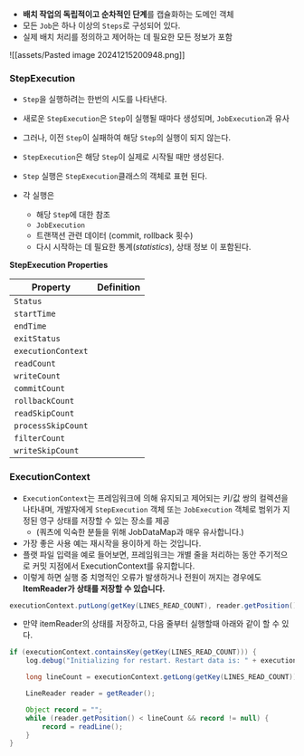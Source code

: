 - **배치 작업의 독립적이고 순차적인 단계**를 캡슐화하는 도메인 객체 
- 모든 `Job`은 하나 이상의 `Steps`로 구성되어 있다.
- 실제 배치 처리를 정의하고 제어하는 데 필요한 모든 정보가 포함

![[assets/Pasted image 20241215200948.png]]

### StepExecution
- `Step`을 실행하려는 한번의 시도를 나타낸다.
- 새로운 `StepExecution`은 `Step`이 실행될 때마다 생성되며, `JobExecution`과 유사
- 그러나, 이전 `Step`이 실패하여 해당 `Step`의 실행이 되지 않는다. 
- `StepExecution`은 해당 `Step`이 실제로 시작될 때만 생성된다. 

- `Step` 실행은 `StepExecution`클래스의 객체로 표현 된다. 
- 각 실행은 
	- 해당 `Step`에 대한 참조
	- `JobExecution`
	- 트랜잭션 관련 데이터 (commit, rollback 횟수)
	- 다시 시작하는 데 필요한 통계(_statistics_), 상태 정보
이 포함된다.

**StepExecution Properties**

| **Property**       | **Definition** |
| ------------------ | -------------- |
| `Status`           |                |
| `startTime`        |                |
| `endTime`          |                |
| `exitStatus`       |                |
| `executionContext` |                |
| `readCount`        |                |
| `writeCount`       |                |
| `commitCount`      |                |
| `rollbackCount`    |                |
| `readSkipCount`    |                |
| `processSkipCount` |                |
| `filterCount`      |                |
| `writeSkipCount`   |                |

### ExecutionContext

- `ExecutionContext`는 프레임워크에 의해 유지되고 제어되는 키/값 쌍의 컬렉션을 나타내며, 개발자에게 `StepExecution` 객체 또는 `JobExecution` 객체로 범위가 지정된 영구 상태를 저장할 수 있는 장소를 제공
	- (쿼츠에 익숙한 분들을 위해 JobDataMap과 매우 유사합니다.) 
- 가장 좋은 사용 예는 재시작을 용이하게 하는 것입니다.
- 플랫 파일 입력을 예로 들어보면, 프레임워크는 개별 줄을 처리하는 동안 주기적으로 커밋 지점에서 ExecutionContext를 유지합니다. 
- 이렇게 하면 실행 중 치명적인 오류가 발생하거나 전원이 꺼지는 경우에도 **ItemReader가 상태를 저장할 수 있습니다.** 

```java
executionContext.putLong(getKey(LINES_READ_COUNT), reader.getPosition());
```


- 만약 itemReader의 상태를 저장하고, 다음 줄부터 실행할때 아래와 같이 할 수 있다.
```java
if (executionContext.containsKey(getKey(LINES_READ_COUNT))) {
    log.debug("Initializing for restart. Restart data is: " + executionContext);

    long lineCount = executionContext.getLong(getKey(LINES_READ_COUNT));

    LineReader reader = getReader();

    Object record = "";
    while (reader.getPosition() < lineCount && record != null) {
        record = readLine();
    }
}
```

